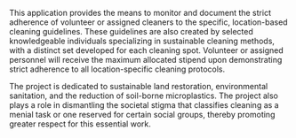 This application provides the means to monitor and document the strict adherence of volunteer or assigned cleaners to the specific, location-based cleaning guidelines.
These guidelines are also created by selected knowledgeable individuals specializing in sustainable cleaning methods, with a distinct set developed for each cleaning spot.
Volunteer or assigned personnel will receive the maximum allocated stipend upon demonstrating strict adherence to all location-specific cleaning protocols.

The project is dedicated to sustainable land restoration, environmental sanitation, and the reduction of soil-borne microplastics.
The project also plays a role in dismantling the societal stigma that classifies cleaning as a menial task or one reserved for certain social groups, thereby promoting greater respect for this essential work.
